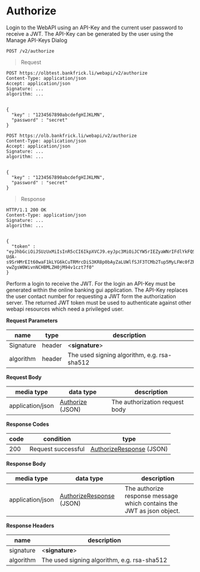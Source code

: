 # Authorize

Login to the WebAPI using an API-Key and the current user password to receive a JWT. The API-Key can be generated by the user using the Manage API-Keys Dialog

`POST /v2/authorize`

> Request

```shell--sandbox
POST https://olbtest.bankfrick.li/webapi/v2/authorize
Content-Type: application/json
Accept: application/json
Signature: ...
algorithm: ...

                
{
  "key" : "1234567890abcdefgHIJKLMN",
  "password" : "secret"
}
```

```shell--production
POST https://olb.bankfrick.li/webapi/v2/authorize
Content-Type: application/json
Accept: application/json
Signature: ...
algorithm: ...

                
{
  "key" : "1234567890abcdefgHIJKLMN",
  "password" : "secret"
}
```

> Response

```shell
HTTP/1.1 200 OK
Content-Type: application/json
Signature: ...
algorithm: ...

                
{
  "token" : "eyJhbGciOiJSUzUxMiIsInR5cCI6IkpXVCJ9.eyJpc3MiOiJCYW5rIEZyaWNrIFdlYkFQSSIsInN1YiI6IlRhZ2VzYWJzY2hsdXNzIiwiY29udGFjdCI6IjY3ODkiLCJuYW1lIjoiTWF4IE11c3RlciIsInBlcm1pc3Npb25zIjpbImFjY291bnRzIiwidHJhbnNhY3Rpb25zIiwiY2FtdDA1MiIsImNhbXQwNTMiXSwiYXVkIjoicHJvZHVjdGlvbiIsImV4cCI6MTU0NjMwMDgwMCwiaWF0IjoxNTMzMTA5MzIzfQ.DlxpBZMGAZx1xK-UdA-s9SrHMrEIt60waF1kLYG6kCuTRMrcDiS3KR8p0bAyZaLUWlfSJF3TCMb2Tup5MyLFWc0fZRJfu0mBEyz74ZwbSN9iTrwzzsfIuX2E1d895hR1MgsMy2i1Qu-vwZgsW0WivnNCHBMLZH0jM94v1czt7f0"
}
```

Perform a login to receive the JWT. For the login an API-Key must be generated within the online banking gui application. The API-Key replaces the user contact number for requesting a JWT form the authorization server. The returned JWT token must be used to authenticate against other webapi resources which need a privileged user.

**Request Parameters**

| name | type | description |
| ---- | ---- | ----------- |
| Signature | header | \<**signature**\> |
| algorithm | header | The used signing algorithm, e.g. rsa-sha512 |

**Request Body**

| media type | data type | description |
| ---------- | --------- | ----------- |
| application/json | [Authorize](#data-types-authorize) (JSON) | The authorization request body |

**Response Codes**

| code | condition | type |
| ---- | --------- | ---- |
| 200 | Request successful | [AuthorizeResponse](#data-types-authorizeresponse) (JSON) |

**Response Body**

| media type | data type | description |
| ---------- | --------- | ----------- |
| application/json | [AuthorizeResponse](#data-types-authorizeresponse) (JSON) | The authorize response message which contains the JWT as json object. |

**Response Headers**

| name | description |
| ---- | ----------- |
| signature | \<**signature**\> |
| algorithm | The used signing algorithm, e.g. rsa-sha512 |
